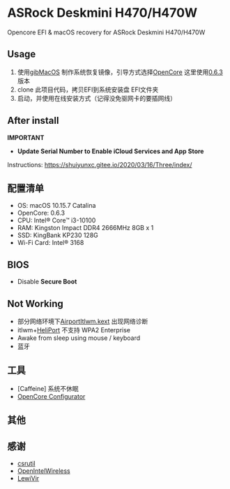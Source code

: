 # ASRock Deskmini H470/H470W

Opencore EFI &amp; macOS recovery for ASRock Deskmini H470/H470W

## Usage

1. 使用[gibMacOS](https://github.com/corpnewt/gibMacOS) 制作系统恢复镜像，引导方式选择[OpenCore](https://dortania.github.io/OpenCore-Install-Guide/) 这里使用[0.6.3](https://github.com/acidanthera/OpenCorePkg/releases/tag/0.6.3) 版本
1. clone 此项目代码，拷贝EFI到系统安装盘 EFI文件夹
1. 启动，并使用在线安装方式（记得没免驱网卡的要插网线）

## After install

**IMPORTANT**

- **Update Serial Number to Enable iCloud Services and App Store**

Instructions: https://shuiyunxc.gitee.io/2020/03/16/Three/index/

## 配置清单

- OS: macOS 10.15.7 Catalina
- OpenCore: 0.6.3
- CPU: Intel® Core™ i3-10100
- RAM: Kingston Impact DDR4 2666MHz 8GB x 1
- SSD: KingBank KP230 128G
- Wi-Fi Card: Intel® 3168

## BIOS

- Disable **Secure Boot**

## Not Working

- 部分网络环境下[AirportItlwm.kext](https://openintelwireless.github.io/itlwm/) 出现网络诊断
- itlwm+[HeliPort](https://github.com/OpenIntelWireless/HeliPort) 不支持 WPA2 Enterprise
- Awake from sleep using mouse / keyboard
- 蓝牙

## 工具

- [Caffeine] 系统不休眠
- [OpenCore Configurator](http://www.macoshome.com/hackintosh/htools/2100.html)


## 其他

## 感谢

- [csrutil](https://github.com/csrutil)
- [OpenIntelWireless](https://github.com/OpenIntelWireless)
- [LewiVir](https://github.com/LewiVir/)

